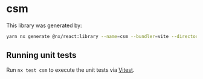 # csm

This library was generated by:

```sh
yarn nx generate @nx/react:library --name=csm --bundler=vite --directory=libs --compiler=swc --importPath=@geovanni/csm --projectNameAndRootFormat=derived --style=none --unitTestRunner=jest --no-interactive
```

## Running unit tests

Run `nx test csm` to execute the unit tests via [Vitest](https://vitest.dev/).
